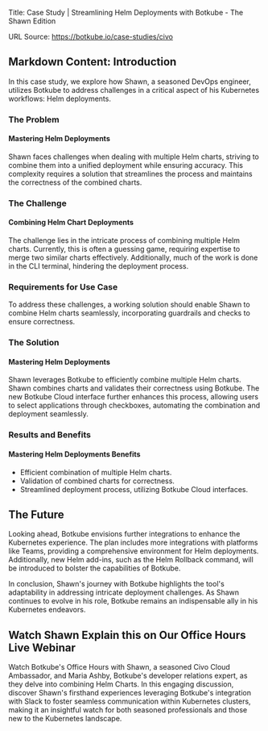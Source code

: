 Title: Case Study | Streamlining Helm Deployments with Botkube - The Shawn Edition

URL Source: https://botkube.io/case-studies/civo

Markdown Content:
Introduction
------------

In this case study, we explore how Shawn, a seasoned DevOps engineer, utilizes Botkube to address challenges in a critical aspect of his Kubernetes workflows: Helm deployments.

### The Problem

#### Mastering Helm Deployments

Shawn faces challenges when dealing with multiple Helm charts, striving to combine them into a unified deployment while ensuring accuracy. This complexity requires a solution that streamlines the process and maintains the correctness of the combined charts.

### The Challenge

#### Combining Helm Chart Deployments

The challenge lies in the intricate process of combining multiple Helm charts. Currently, this is often a guessing game, requiring expertise to merge two similar charts effectively. Additionally, much of the work is done in the CLI terminal, hindering the deployment process.

### Requirements for Use Case

To address these challenges, a working solution should enable Shawn to combine Helm charts seamlessly, incorporating guardrails and checks to ensure correctness.

### The Solution

#### Mastering Helm Deployments

Shawn leverages Botkube to efficiently combine multiple Helm charts. Shawn combines charts and validates their correctness using Botkube. The new Botkube Cloud interface further enhances this process, allowing users to select applications through checkboxes, automating the combination and deployment seamlessly.

### Results and Benefits

#### Mastering Helm Deployments Benefits

*   Efficient combination of multiple Helm charts.
*   Validation of combined charts for correctness.
*   Streamlined deployment process, utilizing Botkube Cloud interfaces.

The Future
----------

Looking ahead, Botkube envisions further integrations to enhance the Kubernetes experience. The plan includes more integrations with platforms like Teams, providing a comprehensive environment for Helm deployments. Additionally, new Helm add-ins, such as the Helm Rollback command, will be introduced to bolster the capabilities of Botkube.

In conclusion, Shawn's journey with Botkube highlights the tool's adaptability in addressing intricate deployment challenges. As Shawn continues to evolve in his role, Botkube remains an indispensable ally in his Kubernetes endeavors.

Watch Shawn Explain this on Our Office Hours Live Webinar
---------------------------------------------------------

Watch Botkube's Office Hours with Shawn, a seasoned Civo Cloud Ambassador, and Maria Ashby, Botkube's developer relations expert, as they delve into combining Helm Charts. In this engaging discussion, discover Shawn's firsthand experiences leveraging Botkube's integration with Slack to foster seamless communication within Kubernetes clusters, making it an insightful watch for both seasoned professionals and those new to the Kubernetes landscape.
